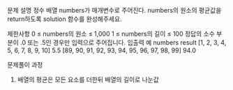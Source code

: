 문제 설명
정수 배열 numbers가 매개변수로 주어진다. numbers의 원소의 평균값을 return하도록 solution 함수를 완성해주세요.

제한사항
0 ≤ numbers의 원소 ≤ 1,000
1 ≤ numbers의 길이 ≤ 100
정답의 소수 부분이 .0 또는 .5인 경우만 입력으로 주어집니다.
입출력 예
numbers	result
[1, 2, 3, 4, 5, 6, 7, 8, 9, 10]	5.5
[89, 90, 91, 92, 93, 94, 95, 96, 97, 98, 99]	94.0

문제풀이 과정
1) 배열의 평균은 모든 요소를 더한뒤 배열의 길이로 나눈값
